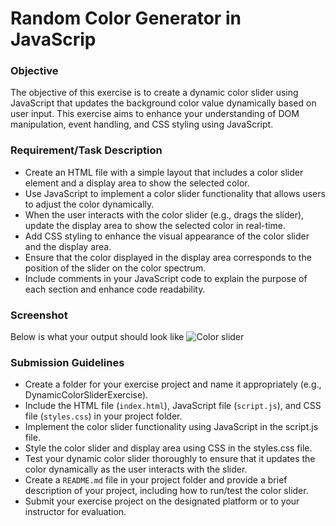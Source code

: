 # Random Color Generator in JavaScrip
### Objective
The objective of this exercise is to create a dynamic color slider using JavaScript that updates the background color value dynamically based on user input. This exercise aims to enhance your understanding of DOM manipulation, event handling, and CSS styling using JavaScript.

### Requirement/Task Description
- Create an HTML file with a simple layout that includes a color slider element and a display area to show the selected color.
- Use JavaScript to implement a color slider functionality that allows users to adjust the color dynamically.
- When the user interacts with the color slider (e.g., drags the slider), update the display area to show the selected color in real-time.
- Add CSS styling to enhance the visual appearance of the color slider and the display area.
- Ensure that the color displayed in the display area corresponds to the position of the slider on the color spectrum.
- Include comments in your JavaScript code to explain the purpose of each section and enhance code readability.

### Screenshot
Below is what your output should look like
![Color slider](https://github.com/osiota10/sass-template/assets/73504914/a4a9e8f5-994a-48af-a87a-84b91a692dec)

### Submission Guidelines
- Create a folder for your exercise project and name it appropriately (e.g., DynamicColorSliderExercise).
- Include the HTML file (`index.html`), JavaScript file (`script.js`), and CSS file (`styles.css`) in your project folder.
- Implement the color slider functionality using JavaScript in the script.js file.
- Style the color slider and display area using CSS in the styles.css file.
- Test your dynamic color slider thoroughly to ensure that it updates the color dynamically as the user interacts with the slider.
- Create a `README.md` file in your project folder and provide a brief description of your project, including how to run/test the color slider.
- Submit your exercise project on the designated platform or to your instructor for evaluation.
